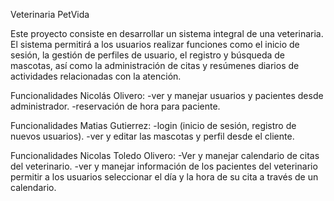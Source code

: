 Veterinaria PetVida

Este proyecto consiste en desarrollar un sistema integral de una veterinaria. El sistema permitirá a los usuarios realizar funciones como el inicio de sesión, la gestión de perfiles de usuario, el registro y búsqueda de mascotas, así como la administración de citas y resúmenes diarios de actividades relacionadas con la atención.

Funcionalidades Nicolás Olivero:
-ver y manejar usuarios y pacientes desde administrador. 
-reservación de hora para paciente.

Funcionalidades Matias Gutierrez:
-login (inicio de sesión, registro de nuevos usuarios). 
-ver y editar las mascotas y perfil desde el cliente.

Funcionalidades Nicolas Toledo Olivero:
-Ver y manejar calendario de citas del veterinario. 
-ver y manejar información de los pacientes del veterinario permitir a los usuarios seleccionar el día y la hora de su cita a través de un calendario.
